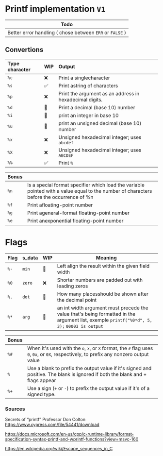 # Printf implementation `V1`

| Todo |
|-|
| Better error handling ( chose between `ERR` or `FALSE` )|

## Convertions

| Type character | WIP | Output |
|:-|:-|:-|
| `%c` | ❌ | Print a singlecharacter |
| `%s` | ✅ | Print astring of characters |
| `%p` | ❌ | Print the argument as an address in hexadecimal digits. |
| `%d` | 🔧 | Print a decimal (base 10) number |
| `%i` | 🔧 | print an integer in base 10 |
| `%u` | 🔧 | print an unsigned decimal (base 10) number |
| `%x` | ❌ | Unsigned hexadecimal integer; uses `abcdef` |
| `%X` | ❌ | Unsigned hexadecimal integer; uses `ABCDEF` |
| `%%` | ✅ | Print `%` |

| **Bonus** |  |
|-|:-|
| `%n` | Is a special format specifier which load the variable pointed with a value equal to the number of characters before the occurrence of %n|
| `%f` | Print afloating-point number |
| `%g` | Print ageneral-format floating-point number |
| `%e` | Print anexponential floating-point number |

# Flags

| Flag | s_data | WIP | Meaning |
|-|:-|:-|-|
| `%-` | `min`  | 🔧 | Left align the result within the given field width |
| `%0` | `zero` | ❌ | Shorter numbers are padded out with leading zeros |
| `%.` | `dot` | 🔧 | How many placesshould be shown after the decimal point |
| `%*` | `arg`  | 🔧 | an int width argument must precede the value that's being formatted in the argument list, exemple `printf("%0*d", 5, 3);` `00003 is output` |

| **Bonus** |  |
| ------------- |:-------------|
| `%#` | When it's used with the `o`, `x`, or `X` format, the `#` flag uses `0`, `0x`, or `0X`, respectively, to prefix any nonzero output value |
| `% ` | Use a blank to prefix the output value if it's signed and positive. The blank is ignored if both the blank and + flags appear |
| `%+` | Use a sign (`+` or `-`) to prefix the output value if it's of a signed type. |

### Sources

Secrets of “printf” Professor Don Colton
  https://www.cypress.com/file/54441/download

https://docs.microsoft.com/en-us/cpp/c-runtime-library/format-specification-syntax-printf-and-wprintf-functions?view=msvc-160

https://en.wikipedia.org/wiki/Escape_sequences_in_C
